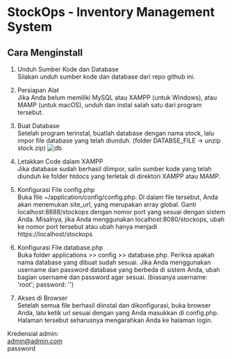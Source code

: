 # StockOps - Inventory Management System
## Cara Menginstall
1. Unduh Sumber Kode dan Database\
Silakan unduh sumber kode dan database dari repo github ini.

2. Persiapan Alat\
Jika Anda belum memiliki MySQL atau XAMPP (untuk Windows), atau MAMP (untuk macOS), unduh dan instal salah satu dari program tersebut.

3. Buat Database\
Setelah program terinstal, buatlah database dengan nama stock, lalu impor file database yang telah diunduh. (folder DATABSE_FILE -> unzip stock.zip) ![db](https://github.com/user-attachments/assets/7911d130-a0e4-40f8-a187-28d64b577578)


4. Letakkan Code dalam XAMPP\
Jika database sudah berhasil diimpor, salin sumber kode yang telah diunduh ke folder htdocs yang terletak di direktori XAMPP atau MAMP.

5. Konfigurasi File config.php\
Buka file ~/application/config/config.php. Di dalam file tersebut, Anda akan menemukan site_url, yang merupakan array global. Ganti localhost:8888/stockops dengan nomor port yang sesuai dengan sistem Anda. Misalnya, jika Anda menggunakan localhost:8080/stockops, ubah ke nomor port tersebut atau ubah hanya menjadi https://localhost/stockops

6. Konfigurasi File database.php\
Buka folder applications >> config >> database.php. Periksa apakah nama database yang dibuat sudah sesuai. Jika Anda menggunakan username dan password database yang berbeda di sistem Anda, ubah bagian username dan password agar sesuai. (biasanya username: 'root'; password: '')

7. Akses di Browser\
Setelah semua file berhasil diinstal dan dikonfigurasi, buka browser Anda, lalu ketik url sesuai dengan yang Anda masukkan di config.php. Halaman tersebut seharusnya mengarahkan Anda ke halaman login.

Kredensial admin:\
admin@admin.com\
password
